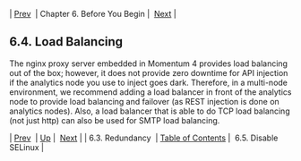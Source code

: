 | [Prev](byb.redundancy)  | Chapter 6. Before You Begin |  [Next](byb.disable_selinux) |

## 6.4. Load Balancing

The nginx proxy server embedded in Momentum 4 provides load balancing out of the box; however, it does not provide zero downtime for API injection if the analytics node you use to inject goes dark. Therefore, in a multi-node environment, we recommend adding a load balancer in front of the analytics node to provide load balancing and failover (as REST injection is done on analytics nodes). Also, a load balancer that is able to do TCP load balancing (not just http) can also be used for SMTP load balancing.

| [Prev](byb.redundancy)  | [Up](before_you_begin) |  [Next](byb.disable_selinux) |
| 6.3. Redundancy  | [Table of Contents](index) |  6.5. Disable SELinux |

